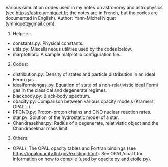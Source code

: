 Various simulation codes used in my notes on astronomy and astrophysics (see https://astro.ymniquet.fr; the notes are in French, but the codes are documented in English). Author: Yann-Michel Niquet (ymniquet@gmail.com).

1) Helpers:
- constants.py: Physical constants.
- utils.py: Miscellaneous utilities used by the codes below.
- marplotlibrc: A sample matplotlib configuration file.

2) Codes:
- distribution.py: Density of states and particle distribution in an ideal Fermi gas.
- idealfermiongas.py: Equation of state of a non-relativistic ideal Fermi gas in the classical and degenerate regimes.
- blackbody.py: Black-body spectrum.
- opacity.py: Comparison between various opacity models (Kramers, OPAL...).
- PPCNO.py: Proton-proton chains and CNO nuclear reaction rates.
- star.py: Solution of the hydrostatic model of a star.
- Chandrasekhar.py: Radius of a degenerate, relativistic object and the Chandrasekhar mass limit.

3) Others:
- OPAL/: The OPAL opacity tables and Fortran bindings (see https://opalopacity.llnl.gov/existing.html). See OPAL/opal.f for information on how to compile (used by opacite.py and etoile.py).
